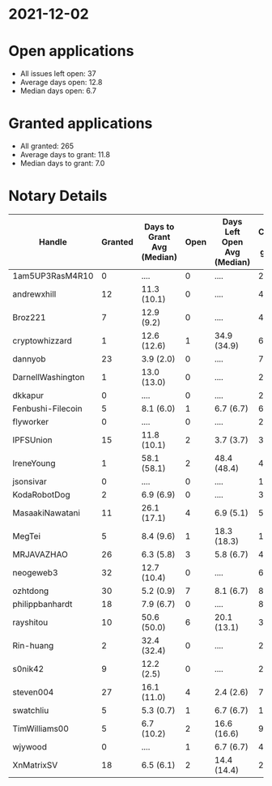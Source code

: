 2021-12-02
==========

# Open applications

- All issues left open: 37
- Average days open: 12.8
- Median days open: 6.7

# Granted applications

- All granted: 265
- Average days to grant: 11.8
- Median days to grant: 7.0

# Notary Details

| Handle            |   Granted | Days to Grant Avg (Median)   |   Open | Days Left Open Avg (Median)   |   Closed (no grant) |
|-------------------|-----------|------------------------------|--------|-------------------------------|---------------------|
| 1am5UP3RasM4R10   |         0 | ....                         |      0 | ....                          |                   2 |
| andrewxhill       |        12 | 11.3  (10.1)                 |      0 | ....                          |                  45 |
| Broz221           |         7 | 12.9  (9.2)                  |      0 | ....                          |                  48 |
| cryptowhizzard    |         1 | 12.6  (12.6)                 |      1 | 34.9  (34.9)                  |                   6 |
| dannyob           |        23 | 3.9  (2.0)                   |      0 | ....                          |                  76 |
| DarnellWashington |         1 | 13.0  (13.0)                 |      0 | ....                          |                   2 |
| dkkapur           |         0 | ....                         |      0 | ....                          |                   2 |
| Fenbushi-Filecoin |         5 | 8.1  (6.0)                   |      1 | 6.7  (6.7)                    |                  67 |
| flyworker         |         0 | ....                         |      0 | ....                          |                   2 |
| IPFSUnion         |        15 | 11.8  (10.1)                 |      2 | 3.7  (3.7)                    |                  33 |
| IreneYoung        |         1 | 58.1  (58.1)                 |      2 | 48.4  (48.4)                  |                   4 |
| jsonsivar         |         0 | ....                         |      0 | ....                          |                  13 |
| KodaRobotDog      |         2 | 6.9  (6.9)                   |      0 | ....                          |                   3 |
| MasaakiNawatani   |        11 | 26.1  (17.1)                 |      4 | 6.9  (5.1)                    |                  50 |
| MegTei            |         5 | 8.4  (9.6)                   |      1 | 18.3  (18.3)                  |                  10 |
| MRJAVAZHAO        |        26 | 6.3  (5.8)                   |      3 | 5.8  (6.7)                    |                  46 |
| neogeweb3         |        32 | 12.7  (10.4)                 |      0 | ....                          |                  62 |
| ozhtdong          |        30 | 5.2  (0.9)                   |      7 | 8.1  (6.7)                    |                  82 |
| philippbanhardt   |        18 | 7.9  (6.7)                   |      0 | ....                          |                  81 |
| rayshitou         |        10 | 50.6  (50.0)                 |      6 | 20.1  (13.1)                  |                  37 |
| Rin-huang         |         2 | 32.4  (32.4)                 |      0 | ....                          |                   2 |
| s0nik42           |         9 | 12.2  (2.5)                  |      0 | ....                          |                  27 |
| steven004         |        27 | 16.1  (11.0)                 |      4 | 2.4  (2.6)                    |                  73 |
| swatchliu         |         5 | 5.3  (0.7)                   |      1 | 6.7  (6.7)                    |                  16 |
| TimWilliams00     |         5 | 6.7  (10.2)                  |      2 | 16.6  (16.6)                  |                   9 |
| wjywood           |         0 | ....                         |      1 | 6.7  (6.7)                    |                   4 |
| XnMatrixSV        |        18 | 6.5  (6.1)                   |      2 | 14.4  (14.4)                  |                  28 |
